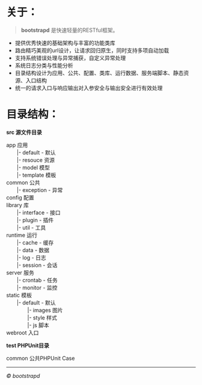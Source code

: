 # 关于：
> **bootstrapd** 是快速轻量的RESTful框架。

* 提供优秀快速的基础架构与丰富的功能类库
* 路由精巧美观的url设计，让请求回归原生，同时支持多项自动加载
* 支持系统错误处理与异常捕获，自定义异常处理
* 系统日志分类与性能分析
* 目录结构设计为应用、公共、配置、类库、运行数据、服务端脚本、静态资源、入口结构
* 统一的请求入口与响应输出对入参安全与输出安全进行有效处理


# 目录结构：
**src 源文件目录**

app                 应用  
　　|- default        - 默认  
　　|- resouce       资源  
　　|- model         模型  
　　|- template      模板  
common              公共  
　　|- exception      - 异常  
config              配置  
library             库  
　　|- interface      - 接口  
　　|- plugin         - 插件  
　　|- util           - 工具  
runtime             运行  
　　|- cache          - 缓存  
　　|- data           - 数据  
　　|- log            - 日志  
　　|- session        - 会话  
server              服务  
　　|- crontab        - 任务  
　　|- monitor        - 监控  
static              模板  
　　|- default        - 默认  
　　　　|- images        图片  
　　　　|- style         样式  
　　　　|- js            脚本  
webroot             入口  

**test PHPUnit目录**

common              公共PHPUnit Case

-------------------
*© bootstrapd*
